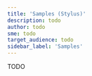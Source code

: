 ```yaml
---
title: 'Samples (Stylus)'
description: todo
author: todo
sme: todo
target_audience: todo
sidebar_label: 'Samples'
---
```


TODO